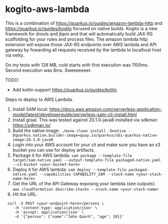 # kogito-aws-lambda

This is a combination of https://quarkus.io/guides/amazon-lambda-http and https://quarkus.io/guides/kogito focused
on native builds. Kogito is a new framework for drools and jbpm and that will automatically build JAX-RS scaffolding
for your rules and process files. The amazon lambda http extension will expose those JAX-RS endpoints over AWS
lambda and API gateway by fowarding all requests received by the lambda to localhost host via netty.

On my tests with 128 MB, cold starts with first execution was 1100ms. Second execution was 8ms. Sweeeeeeet.

TODO:
* Add kotlin support https://quarkus.io/guides/kotlin

Steps to deploy to AWS Lambda.
1. Install SAM local: https://docs.aws.amazon.com/serverless-application-model/latest/developerguide/serverless-sam-cli-install.html
2. Install graal. This was tested against 20.1.0-java8 installed via sdkman https://sdkman.io/
3. Build the native image: `./mvnw clean install -Dnative -Dquarkus.native.builder-image=quay.io/quarkus/ubi-quarkus-native-image:20.1.0-java8`
4. Login into your AWS account for your cli and make sure you have an s3 bucket you can use for deploy artifacts.
5. Package it for AWS lambda: `sam package --template-file target/sam.native.yaml --output-template-file packaged-native.yaml --s3-bucket <your-bucket-here>`
6. Deploy it for AWS lambda: `sam deploy --template-file packaged-native.yaml --capabilities CAPABILITY_IAM --stack-name <your-stack-name-here>`
7. Get the URL of the API Gateway exposing your lambda (see outputs): `aws cloudformation describe-stacks --stack-name <your-stack-name>`
8. Hit the URL: 
```
 curl -X POST <your-endpoint-here>/persons \                                                                    
    -H 'content-type: application/json' \
    -H 'accept: application/json' \
    -d '{"person": {"name":"John Quark", "age": 20}}'

```